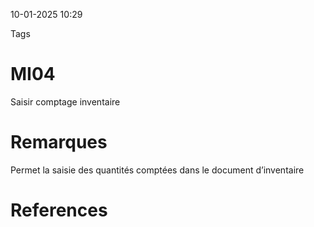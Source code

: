 10-01-2025 10:29

Tags 

# MI04

Saisir comptage inventaire
# Remarques

Permet la saisie des quantités comptées dans le document d’inventaire
# References